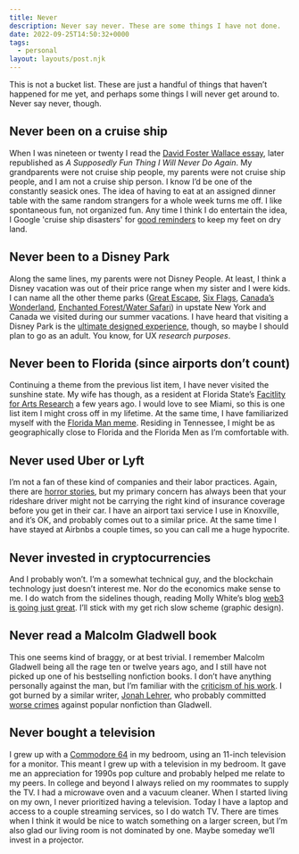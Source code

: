 ```yaml
---
title: Never
description: Never say never. These are some things I have not done.
date: 2022-09-25T14:50:32+0000
tags:
  - personal
layout: layouts/post.njk
---
```


This is not a bucket list. These are just a handful of things that haven’t happened for me yet, and perhaps some things I will never get around to. Never say never, though.

## Never been on a cruise ship
When I was nineteen or twenty I read the [David Foster Wallace essay](https://harpers.org/wp-content/uploads/2008/09/HarpersMagazine-1996-01-0007859.pdf), later republished as <i>A Supposedly Fun Thing I Will Never Do Again</i>. My grandparents were not cruise ship people, my parents were not cruise ship people, and I am not a cruise ship person. I know I’d be one of the constantly seasick ones. The idea of having to eat at an assigned dinner table with the same random strangers for a whole week turns me off. I like spontaneous fun, not organized fun. Any time I think I do entertain the idea, I Google 'cruise ship disasters' for [good reminders](https://www.usnews.com/news/articles/2013/02/14/the-eight-worst-cruise-ship-disasters) to keep my feet on dry land.

## Never been to a Disney Park
Along the same lines, my parents were not Disney People. At least, I think a Disney vacation was out of their price range when my sister and I were kids. I can name all the other theme parks ([Great Escape](https://en.wikipedia.org/wiki/Six_Flags_Great_Escape_and_Hurricane_Harbor), [Six Flags](https://en.wikipedia.org/wiki/Six_Flags_Darien_Lake), [Canada’s Wonderland](https://en.wikipedia.org/wiki/Canada%27s_Wonderland), [Enchanted Forest/Water Safari](https://en.wikipedia.org/wiki/Enchanted_Forest_Water_Safari)) in upstate New York and Canada we visited during our summer vacations. I have heard that visiting a Disney Park is the [ultimate designed experience](https://uxreactor.com/disney-pioneered-modern-experience-design/), though, so maybe I should plan to go as an adult. You know, for UX <em>research purposes</em>.

## Never been to Florida (since airports don’t count)
Continuing a theme from the previous list item, I have never visited the sunshine state. My wife has though, as a resident at Florida State’s [Facitlity for Arts Research](https://artsresearch.fsu.edu/) a few years ago. I would love to see Miami, so this is one list item I might cross off in my lifetime. At the same time, I have familiarized myself with the [Florida Man meme](https://en.wikipedia.org/wiki/Florida_Man). Residing in Tennessee, I might be as geographically close to Florida and the Florida Men as I’m comfortable with.

## Never used Uber or Lyft
I’m not a fan of these kind of companies and their labor practices. Again, there are [horror stories](https://www.nytimes.com/2022/04/06/business/uber-lyft-driver-deaths.html), but my primary concern has always been that your rideshare driver might not be carrying the right kind of insurance coverage before you get in their car. I have an airport taxi service I use in Knoxville, and it’s OK, and probably comes out to a similar price. At the same time I have stayed at Airbnbs a couple times, so you can call me a huge hypocrite. 

## Never invested in cryptocurrencies
And I probably won’t. I’m a somewhat technical guy, and the blockchain technology just doesn’t interest me. Nor do the economics make sense to me. I do watch from the sidelines though, reading Molly White’s blog [web3 is going just great](https://web3isgoinggreat.com/). I’ll stick with my get rich slow scheme (graphic design).

## Never read a Malcolm Gladwell book
This one seems kind of braggy, or at best trivial. I remember Malcolm Gladwell being all the rage ten or twelve years ago, and I still have not picked up one of his bestselling nonfiction books. I don’t have anything personally against the man, but I’m familiar with the [criticism of his work](https://slate.com/technology/2013/10/malcolm-gladwell-critique-david-and-goliath-misrepresents-the-science.html). I got burned by a similar writer, [Jonah Lehrer](https://en.wikipedia.org/wiki/Jonah_Lehrer), who probably committed [worse crimes](http://www.edrants.com/how-jonah-lehrer-recycled-his-own-material-for-imagine/) against popular nonfiction than Gladwell. 

## Never bought a television
I grew up with a [Commodore 64](https://en.wikipedia.org/wiki/Commodore_64) in my bedroom, using an 11-inch television for a monitor. This meant I grew up with a television in my bedroom. It gave me an appreciation for 1990s pop culture and probably helped me relate to my peers. In college and beyond I always relied on my roommates to supply the TV. I had a microwave oven and a vacuum cleaner. When I started living on my own, I never prioritized having a television. Today I have a laptop and access to a couple streaming services, so I do watch TV. There are times when I think it would be nice to watch something on a larger screen, but I’m also glad our living room is not dominated by one. Maybe someday we’ll invest in a projector.